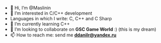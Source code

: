 - 👋 Hi, I’m @Maslinin
- 👀 I’m interested in C/C++ development
- Languages in which I write: C, C++ and C Sharp
- 🌱 I’m currently learning C++
- 💞️ I’m looking to collaborate on **GSC Game World** :) (this is my dream)
- 📫 How to reach me: send me **ddanilr@yandex.ru**

<!---
Maslinin/Maslinin is a ✨ special ✨ repository because its `README.md` (this file) appears on your GitHub profile.
You can click the Preview link to take a look at your changes.
--->
